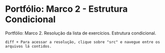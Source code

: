 # Portfólio: Marco 2 - Estrutura Condicional

Portfólio: Marco 2. Resolução da lista de exercícios. Estrutura condicional.

```diff + Para acessar a resolução, clique sobre "src" e navegue entre os arquivos lá contidos.```
